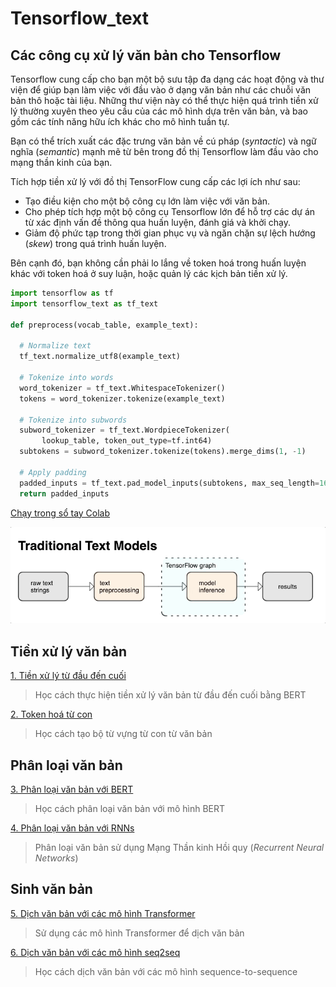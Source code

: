 # Tensorflow_text

## Các công cụ xử lý văn bản cho Tensorflow

Tensorflow cung cấp cho bạn một bộ sưu tập đa dạng các hoạt động và thư viện để giúp bạn làm việc với đầu vào ở dạng văn bản như các chuỗi văn bản thô hoặc tài liệu. Những thư viện này có thể thực hiện quá trình tiền xử lý thường xuyên theo yêu cầu của các mô hình dựa trên văn bản, và bao gồm các tính năng hữu ích khác cho mô hình tuần tự.

Bạn có thể trích xuất các đặc trưng văn bản về cú pháp (*syntactic*) và ngữ nghĩa (*semantic*) mạnh mẽ từ bên trong đồ thị Tensorflow làm đầu vào cho mạng thần kinh của bạn.

Tích hợp tiền xử lý với đồ thị TensorFlow cung cấp các lợi ích như sau:

* Tạo điều kiện cho một bộ công cụ lớn làm việc với văn bản.
* Cho phép tích hợp một bộ công cụ Tensorflow lớn để hỗ trợ các dự án từ xác định vấn đề thông qua huấn luyện, đánh giá và khởi chạy.
* Giảm độ phức tạp trong thời gian phục vụ và ngăn chặn sự lệch hướng (*skew*) trong quá trình huấn luyện.

Bên cạnh đó, bạn không cần phải lo lắng về token hoá trong huấn luyện khác với token hoá ở suy luận, hoặc quản lý các kịch bản tiền xử lý.

```python
import tensorflow as tf
import tensorflow_text as tf_text

def preprocess(vocab_table, example_text):

  # Normalize text
  tf_text.normalize_utf8(example_text)

  # Tokenize into words
  word_tokenizer = tf_text.WhitespaceTokenizer()
  tokens = word_tokenizer.tokenize(example_text)

  # Tokenize into subwords
  subword_tokenizer = tf_text.WordpieceTokenizer(
       lookup_table, token_out_type=tf.int64)
  subtokens = subword_tokenizer.tokenize(tokens).merge_dims(1, -1)

  # Apply padding
  padded_inputs = tf_text.pad_model_inputs(subtokens, max_seq_length=16)
  return padded_inputs
```

[Chạy trong sổ tay Colab](https://colab.research.google.com/github/tensorflow/text/blob/master/docs/guide/bert_preprocessing_guide.ipynb)

![TF.Text Models](img/architecture.gif)

## Tiền xử lý văn bản

[1. Tiền xử lý từ đầu đến cuối](bert_preprocessing_guide.ipynb)

> Học cách thực hiện tiền xử lý văn bản từ đầu đến cuối bằng BERT

[2. Token hoá từ con](subwords_tokenizer.ipynb)

> Học cách tạo bộ từ vựng từ con từ văn bản

## Phân loại văn bản

[3. Phân loại văn bản với BERT](classify_text_with_bert.ipynb)

> Học cách phân loại văn bản với mô hình BERT

[4. Phân loại văn bản với RNNs](text_classification_rnn.ipynb)

> Phân loại văn bản sử dụng Mạng Thần kinh Hồi quy (*Recurrent Neural Networks*)

## Sinh văn bản

[5. Dịch văn bản với các mô hình Transformer](transformer.ipynb)

> Sử dụng các mô hình Transformer để dịch văn bản

[6. Dịch văn bản với các mô hình seq2seq](nmt_with_attention.ipynb)

> Học cách dịch văn bản với các mô hình sequence-to-sequence
